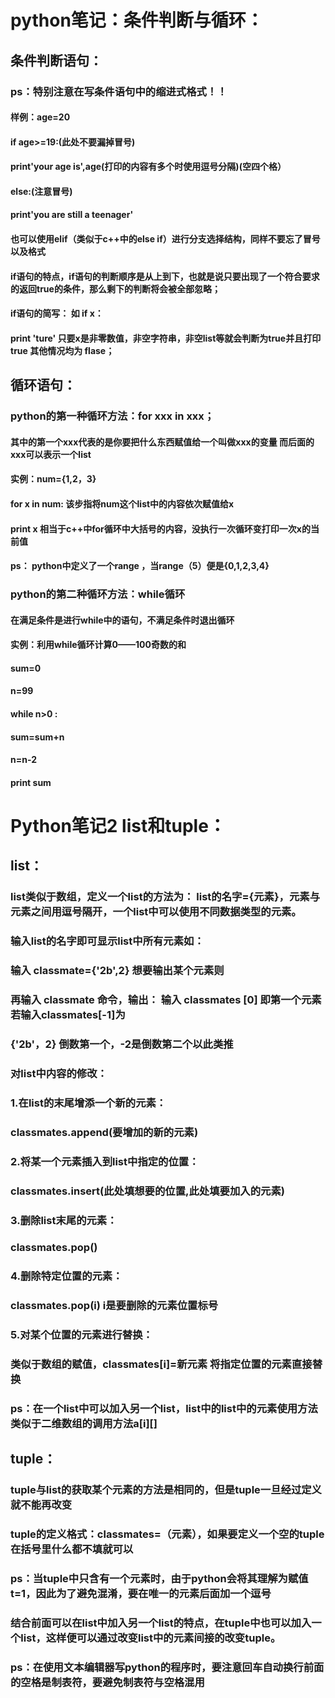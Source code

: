 # python笔记：条件判断与循环：
## 条件判断语句：
### ps：特别注意在写条件语句中的缩进式格式！！
#### 样例：age=20
####      if age>=19:(此处不要漏掉冒号)
####          print'your age is',age(打印的内容有多个时使用逗号分隔)(空四个格）
####      else:(注意冒号)
####          print'you are still a teenager'
#### 也可以使用elif（类似于c++中的else if）进行分支选择结构，同样不要忘了冒号以及格式
#### if语句的特点，if语句的判断顺序是从上到下，也就是说只要出现了一个符合要求的返回true的条件，那么剩下的判断将会被全部忽略；
#### if语句的简写： 如  if x：
####                       print 'ture' 只要x是非零数值，非空字符串，非空list等就会判断为true并且打印true 其他情况均为 flase；
## 循环语句：
### python的第一种循环方法：for xxx in xxx；
#### 其中的第一个xxx代表的是你要把什么东西赋值给一个叫做xxx的变量 而后面的xxx可以表示一个list
#### 实例：num={1,2，3}
####      for x in num:   该步指将num这个list中的内容依次赋值给x
####          print x     相当于c++中for循环中大括号的内容，没执行一次循环变打印一次x的当前值
#### ps： python中定义了一个range ，当range（5）便是{0,1,2,3,4}
### python的第二种循环方法：while循环
#### 在满足条件是进行while中的语句，不满足条件时退出循环
#### 实例：利用while循环计算0——100奇数的和
#### sum=0
#### n=99
#### while n>0 :
####     sum=sum+n
####     n=n-2
#### print sum
# Python笔记2 list和tuple：
## list：
### list类似于数组，定义一个list的方法为： list的名字={元素}，元素与元素之间用逗号隔开，一个list中可以使用不同数据类型的元素。
### 输入list的名字即可显示list中所有元素如：
### 输入 classmate={'2b',2}             想要输出某个元素则
### 再输入 classmate 命令，输出：        输入 classmates [0] 即第一个元素若输入classmates[-1]为
### {'2b'，2}                          倒数第一个，-2是倒数第二个以此类推
### 对list中内容的修改：
### 1.在list的末尾增添一个新的元素：
### classmates.append(要增加的新的元素)
### 2.将某一个元素插入到list中指定的位置：
### classmates.insert(此处填想要的位置,此处填要加入的元素)
### 3.删除list末尾的元素：
### classmates.pop()
### 4.删除特定位置的元素：
### classmates.pop(i) i是要删除的元素位置标号
### 5.对某个位置的元素进行替换：
### 类似于数组的赋值，classmates[i]=新元素 将指定位置的元素直接替换
### ps：在一个list中可以加入另一个list，list中的list中的元素使用方法类似于二维数组的调用方法a[i][]
## tuple：
### tuple与list的获取某个元素的方法是相同的，但是tuple一旦经过定义就不能再改变
### tuple的定义格式：classmates=（元素），如果要定义一个空的tuple在括号里什么都不填就可以
### ps：当tuple中只含有一个元素时，由于python会将其理解为赋值t=1，因此为了避免混淆，要在唯一的元素后面加一个逗号
### 结合前面可以在list中加入另一个list的特点，在tuple中也可以加入一个list，这样便可以通过改变list中的元素间接的改变tuple。

### ps：在使用文本编辑器写python的程序时，要注意回车自动换行前面的空格是制表符，要避免制表符与空格混用